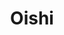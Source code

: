 ---
layout: place
title: "Oishi"
permalink: /oregon/redmond/oishi.html
stateAbbr: OR
stateName: Oregon
cityName: Redmond
seo:
  name: "Oishi"
  type: Restaurant
  links: null
description: "Oishi serves delicious sushi in Redmond, Oregon. Try fresh Japanese dishes for a great dining experience. "
place_id: ChIJPdBp-tkqv1QR2NREwgiIowk
photos:
  - name: >-
      places/ChIJPdBp-tkqv1QR2NREwgiIowk/photos/AeeoHcIghYsvX9Wog7wsh6EjdBK4FuS1iKPUTH0rNKIWi731uzYK4_N_8fUMCLRRsb8_HyC1_NsDur9nXsX71dFDkv3FT9zvfLrtclpqbmw4x83Jd3xDU13VWX3JlIan3FhGrkDYT_0cy28Z-nRXZ-I7d_saUG64ccgkaxwH_5PK7wqLIx0X-nqpDf09L036MtZZd4zaWCH9QV--EcmS0_gUG3ZHv8M3wrIOcY9pl2Dsu691WgD1qPzMLRmSE4QR13hkDZvAXhPDhPbDStjBGUjIxLbeQTyiqYn9Rm3UK8K_u1YRn1U5hbAKmXd8p3cxwNHyBUdh-AxQMC8mEdJ0Z4vQayKkBjPqx3SFmiBn6srL07BdvPYWqT7JJAZUpGwMjoGBWBDp0Alz1Ej5e7MLCYpOOLtBW1iuixb50jJe7JyA0kB0k8Ev
    widthPx: 4800
    heightPx: 2700
    authorAttributions:
      - displayName: Rob S
        uri: https://maps.google.com/maps/contrib/118170495536869777420
        photoUri: >-
          https://lh3.googleusercontent.com/a-/ALV-UjXkLGN49WV2ecx4kROIercwFQWHY3IYbsa3fGCvA_sh2b7en2e9=s100-p-k-no-mo
    flagContentUri: >-
      https://www.google.com/local/imagery/report/?cb_client=maps_api_places.places_api&image_key=!1e10!2sCIHM0ogKEICAgID45bGgoAE&hl=en-US
    googleMapsUri: >-
      https://www.google.com/maps/place//data=!3m4!1e2!3m2!1sCIHM0ogKEICAgID45bGgoAE!2e10!4m2!3m1!1s0x54bf2ad9fa69d03d:0x9a38808c244d4d8
  - name: >-
      places/ChIJPdBp-tkqv1QR2NREwgiIowk/photos/AeeoHcLmO7T4MweeWrSli0JiFu3-Vv4Xw0uV8hqY7iea_ETgbB2AAraVph9wzdwZo7oUn5Efmyx2UsPezO2jrKtKSLQSihVJoKVnAjqONGh_wWvvEtzlF58DyYRFxhc_H3_kLpU03kcbGRwqciB3xc5wZVpwNEAa4JLTSDCpaQoQ9EftAb7FOtcnFOl8pgtMm_C_aE3B1RgHZj1AYKaV7IKlJueoF79_-yfOR5zvvpyfoJE_1_Dl4hnlWuKNv1ChwzOAp8WAfYkLgAnd0dag4bu_OkRWhdw7XBDjMeqaBJWFVtKQE7IhfiqnqH68ZcORwJLKdW4utBT2DNFCuWSlXT6z1YhQjkGgkgrAmBjopc8P_REWErC9I4zIX3G2QTt4MmTk58Ubk6i-rQoFjEnyvgpaq6Hw1BJ46suKYzoSPPR8duI
    widthPx: 4032
    heightPx: 3024
    authorAttributions:
      - displayName: Bryan Brint
        uri: https://maps.google.com/maps/contrib/108209379327574092096
        photoUri: >-
          https://lh3.googleusercontent.com/a-/ALV-UjW2yqnSW6bm8Crz_7u3rVBPNN0HvohS_S9LwEgDwwsYJhItl4ku=s100-p-k-no-mo
    flagContentUri: >-
      https://www.google.com/local/imagery/report/?cb_client=maps_api_places.places_api&image_key=!1e10!2sCIHM0ogKEICAgID6wKWCOg&hl=en-US
    googleMapsUri: >-
      https://www.google.com/maps/place//data=!3m4!1e2!3m2!1sCIHM0ogKEICAgID6wKWCOg!2e10!4m2!3m1!1s0x54bf2ad9fa69d03d:0x9a38808c244d4d8
  - name: >-
      places/ChIJPdBp-tkqv1QR2NREwgiIowk/photos/AeeoHcJoan5lUB4RIqgSqxxRRxLlliL5_yjdJZd0OXK6x5-lG_dmq116xuTDt-B3uxhJE_V5n9hVY5EF39TYdPimGu6eKKjiHQ_vOw8OJ0dIKZsXEiCpf4jEzy04Z3YZfQICsF7rPNF0GgfC7BXZZwcWGuA9eyINOejM6bVEyYJvW-T81qdcHvE5Qa0YiNEwj4uNZ1FFY3Ikz7rHYWnINNsC1RrEfIUczOUGKN-co5Rpxsu2NhOxHGG2IIPtlpRzkg-q4_LuYk0bJbyKOMzRAGeJKZuDg6H7JI3gbL3NhI-WexfqhoJOnrlfMuNtU43LKse_DghPickk-cWkmiS_fSN38y4gJvojMCyCCnEZgcBhl2n4gkw6D3r4d9K6LzmLfrKy0Z4o1G5LTFRJmp260CmIUbJPL-r2UajIXRtihUL7r1SHzw
    widthPx: 4032
    heightPx: 3024
    authorAttributions:
      - displayName: Nochill
        uri: https://maps.google.com/maps/contrib/112068425386326445642
        photoUri: >-
          https://lh3.googleusercontent.com/a-/ALV-UjWDsGtalUglIeBeOHnfgxjFb3bo9WKFb9-ZEH5VDB4tt4KeVmEULQ=s100-p-k-no-mo
    flagContentUri: >-
      https://www.google.com/local/imagery/report/?cb_client=maps_api_places.places_api&image_key=!1e10!2sCIHM0ogKEICAgIC_nYaBQw&hl=en-US
    googleMapsUri: >-
      https://www.google.com/maps/place//data=!3m4!1e2!3m2!1sCIHM0ogKEICAgIC_nYaBQw!2e10!4m2!3m1!1s0x54bf2ad9fa69d03d:0x9a38808c244d4d8
  - name: >-
      places/ChIJPdBp-tkqv1QR2NREwgiIowk/photos/AeeoHcJ4GaRzLyfJqxPtHg3jBfl5HHnKfQuULBFtWmkz7gIL9keM4UMTjUbwZVtI5JLmCAqpD2vt6kFV4MqHoREfy9iKEmBb0d1OtTNUU8UoBxo5XjkQIOMMEgxLP4AvCdJ8Iiaq9CLZY6Eu5nJXD2bXcxiw9D0xJ4Y5CLQKkD3gRQ9IAhKw3o9CV-O4N6JeRLydvYu-_okF7Nagz3uurtntHBSYunlz6o6pHTvovXuUyxojlfbkiUzaBNp4Uv9RG3jMmL6qAsnBgXloZOKUW4pidj1FzevnzH55YzcFw5z7WSVqqyVt40ACW3RtwPXLY4mgBeeMfUWTDgKBc08zWFnaJAkRNhBd0b_Ep8boWEsgAfZZ3WPBlTCgJNcI8P6GwVASgwNNjaFv9EzfSTxThgRjzfwkq2wHwU5DpMZtsk8rPhTlEA
    widthPx: 4032
    heightPx: 2268
    authorAttributions:
      - displayName: Nochill
        uri: https://maps.google.com/maps/contrib/112068425386326445642
        photoUri: >-
          https://lh3.googleusercontent.com/a-/ALV-UjWDsGtalUglIeBeOHnfgxjFb3bo9WKFb9-ZEH5VDB4tt4KeVmEULQ=s100-p-k-no-mo
    flagContentUri: >-
      https://www.google.com/local/imagery/report/?cb_client=maps_api_places.places_api&image_key=!1e10!2sCIHM0ogKEICAgID34ZqoNA&hl=en-US
    googleMapsUri: >-
      https://www.google.com/maps/place//data=!3m4!1e2!3m2!1sCIHM0ogKEICAgID34ZqoNA!2e10!4m2!3m1!1s0x54bf2ad9fa69d03d:0x9a38808c244d4d8
  - name: >-
      places/ChIJPdBp-tkqv1QR2NREwgiIowk/photos/AeeoHcIK7RnZ8i18ezPCZ2lsPojt_vzUa1SgKS4sZaBcNA8RjJ7Hm5BBInLxWYL30SIEaRy20O58L8xXOEjGwVh6S2782KztTWIeA8br2LqbCKKCdvtNhHVCq2_H__8VPMGA6NU-yVkWHSFoHE_PsMPW2l33c4i5JIhrsCGX8SzqV1_4df8RRYHl56ZMoGNFFUTwN7sys9SqGGdSE-5mlICOWVsCrNnuqHJWdt2Q-hcxiEtbXRMPRdyvR8JfLrx4NdutBCNU5a84RBcUtl6w7l7lJJhNKQ6pl3-qTvyPHJDzSxn43oZ5o4IsFU_H44RSIBW5sG8ZDdqTfjVq84xq7Alouz7ME6Z7-CItpwDl1kfQ4CvBKNOYaYxJQaYDvseinD2ASGo_VfKw_0JSjdCwt8LDkxYOw59tPnJ8au6AFN7lo34
    widthPx: 4032
    heightPx: 3024
    authorAttributions:
      - displayName: Rhonda Harbison
        uri: https://maps.google.com/maps/contrib/102554061369302226586
        photoUri: >-
          https://lh3.googleusercontent.com/a/ACg8ocIDTxTFLATbl9tv2HRgShSOUzJbwrdNANp1j1XrlCmAorjRDg=s100-p-k-no-mo
    flagContentUri: >-
      https://www.google.com/local/imagery/report/?cb_client=maps_api_places.places_api&image_key=!1e10!2sCIHM0ogKEICAgIDR6La6Tw&hl=en-US
    googleMapsUri: >-
      https://www.google.com/maps/place//data=!3m4!1e2!3m2!1sCIHM0ogKEICAgIDR6La6Tw!2e10!4m2!3m1!1s0x54bf2ad9fa69d03d:0x9a38808c244d4d8
  - name: >-
      places/ChIJPdBp-tkqv1QR2NREwgiIowk/photos/AeeoHcITmPLSzT4TwTh5w0I72qeP4yK0SWux6cPHf0DmPdlVNVL5MeJTeE_bEqbO8osW2l7demoBjzpWtucBdeLMXY1Ip5TLtke_fMh0xnDC9lZ0hmPFil8ELfRu_HVF21Q_DiSD4KQOW4aXd6HeiX-JYUQy_hfUhSXmINZfzDo8L6rEJyyhC8jLaV0rm52iWup3MJbGv_Okx0BMIA8E0JoPdlIBQSTvc0zNCt0FcFOfg1kmDU-Rahd8k1VgsVyjltpag5YVgcQQ6AXSJ6oFk77L7Pl6wlAe5xVG_8DnqznzIwlKw1Vmfloi3UBFMKGbDJ2QRavrkUX7HXT8q5joQsxKbSncEL70sUPA8VTHsgAeBmBFD3izeyuFLuiK4Nlxg95RS8gCac70it6-R6IXybuhyO-0hWr4SrHr4xYD4IGx7c7C4XiU
    widthPx: 4032
    heightPx: 3024
    authorAttributions:
      - displayName: Phrawoody Vutthiyano-Phiku
        uri: https://maps.google.com/maps/contrib/109250870282830178287
        photoUri: >-
          https://lh3.googleusercontent.com/a-/ALV-UjW3NKuXIGFmUz_4KGiup9Sr0L76I0Qf0RrX4PEnWl0Iv3EfbB1JGw=s100-p-k-no-mo
    flagContentUri: >-
      https://www.google.com/local/imagery/report/?cb_client=maps_api_places.places_api&image_key=!1e10!2sCIHM0ogKEICAgID7g_6bpQE&hl=en-US
    googleMapsUri: >-
      https://www.google.com/maps/place//data=!3m4!1e2!3m2!1sCIHM0ogKEICAgID7g_6bpQE!2e10!4m2!3m1!1s0x54bf2ad9fa69d03d:0x9a38808c244d4d8
  - name: >-
      places/ChIJPdBp-tkqv1QR2NREwgiIowk/photos/AeeoHcLVLopEy4SpCdL3iDW6IuJWLoslq0kGNzs-dYbCeo2LcT39tjkB4PFJGSbb-asJpxpJYM3LBqHhAeHW2YbmFKHpWqVSl9QgnrCyTztVsp0Dqhar6VYzfYiwtj2MKKQphetTEXZ-8Wush_Kj7mI0hPMCxBxXp_kiZdPuSI-I65l1vDKWHTL1V5pWfDESR9uOeGICGHivSfPiXYSAU43xJTCHo1nT9fzPtTtUZdRnOJejyhfra7TIoUyvSRpFaoBPHi8qEDMkWX1_JY0gSi1yW0a7iGBl043KuJq8Qwj89geDGwFttw-kxUVShOiQLpfKy3tTg9xeAmEx2eyKf2ADZIZbVEjA0ecsbTlQujJ6Kn5dJRGaibeOFRLvpY4zHslg3NorG02tMTm7xpq5q0qQLr_YPjM95YBB-yECGJFSB81PeA
    widthPx: 4032
    heightPx: 3024
    authorAttributions:
      - displayName: Phrawoody Vutthiyano-Phiku
        uri: https://maps.google.com/maps/contrib/109250870282830178287
        photoUri: >-
          https://lh3.googleusercontent.com/a-/ALV-UjW3NKuXIGFmUz_4KGiup9Sr0L76I0Qf0RrX4PEnWl0Iv3EfbB1JGw=s100-p-k-no-mo
    flagContentUri: >-
      https://www.google.com/local/imagery/report/?cb_client=maps_api_places.places_api&image_key=!1e10!2sCIHM0ogKEICAgID7g_6bJQ&hl=en-US
    googleMapsUri: >-
      https://www.google.com/maps/place//data=!3m4!1e2!3m2!1sCIHM0ogKEICAgID7g_6bJQ!2e10!4m2!3m1!1s0x54bf2ad9fa69d03d:0x9a38808c244d4d8
  - name: >-
      places/ChIJPdBp-tkqv1QR2NREwgiIowk/photos/AeeoHcLlhNIAnsv72nXpqV-uBMwFCgly7mfXA73gw6HG1dIS3A_1reoSgC1AnaHy0nlv6TyVA93UNqC7BlCXdNyIwiyQCNKPyBU9LuWQVtY1OKwa65x3GpfdHA5ZVIn6_hAdeRq-yCtF30LYAJZWyVW4zPs4X5VaqyVKzGDpKsAXAJrM0PVljNXvCHjEIoJMdGKef2eL1kULwZZMzMBZymFXm_CAIHYP4yGkCmkl4jUlFWvzyStj4IOpaUZExaCHbtX5Nmsa6iTe-v6LZKdySyv9tdtsAv0gwTb6HuFm-HJHNb4oiItvW-KiZeaHWoQ_NSlUU9GutixCle20vah-3LZKPLHUVngphm0oaGsFnYH5jBM6wiVXFsB8IbCExMDA6heneTK62YP-Ile8D4wnHyatSzb8gUUF_RutEUaDKaMGScg
    widthPx: 3456
    heightPx: 3456
    authorAttributions:
      - displayName: Jessica Stickel
        uri: https://maps.google.com/maps/contrib/106579664012373202418
        photoUri: >-
          https://lh3.googleusercontent.com/a-/ALV-UjXfWiIzkqdxD2Oxyv84COWtusj8UQsvU-xsvxEySAAWkK6h1pE=s100-p-k-no-mo
    flagContentUri: >-
      https://www.google.com/local/imagery/report/?cb_client=maps_api_places.places_api&image_key=!1e10!2sCIHM0ogKEICAgICTsNvAYA&hl=en-US
    googleMapsUri: >-
      https://www.google.com/maps/place//data=!3m4!1e2!3m2!1sCIHM0ogKEICAgICTsNvAYA!2e10!4m2!3m1!1s0x54bf2ad9fa69d03d:0x9a38808c244d4d8
  - name: >-
      places/ChIJPdBp-tkqv1QR2NREwgiIowk/photos/AeeoHcLnqj2kS6lhHLEn_nFJIiCW22_uM4XyfAkFoTxH2M43bwwxD3pxovZjSgDAloba9yIByart5Hm2h9cogNCJdJYNI4cHQnwqoeg7Lt6818ToI_woBj1FTreUnFCY6_PLiL6ecES_i1vqCy3VFiEsFX9wFc9GpTmoPuwJzmh0agukTL206jXXcT6H6SqAhGuFeJuiaS9MSzqeA4mIIztnQuU5U5NxO_Ec_a1n_6jNamoHTuWn2bGVyirYg8Wi_9G6pFad_nAZB9sUaGqy4LNaMKI092qMuAUJmArqtfP1Duau9lbUJkvA0iA9hmB5Ybsu-hUy0sbjB6Kg17G-Q8sdTWANR3Sl-mrLu8Tv9Z-QdIAOGwzXjl5IvsJfeWk6gm2Ybytvl-rGe390BvsQqahEnVGrAq76jiAIMYY0OMHN_wDDvA
    widthPx: 3024
    heightPx: 4032
    authorAttributions:
      - displayName: Bryan Brint
        uri: https://maps.google.com/maps/contrib/108209379327574092096
        photoUri: >-
          https://lh3.googleusercontent.com/a-/ALV-UjW2yqnSW6bm8Crz_7u3rVBPNN0HvohS_S9LwEgDwwsYJhItl4ku=s100-p-k-no-mo
    flagContentUri: >-
      https://www.google.com/local/imagery/report/?cb_client=maps_api_places.places_api&image_key=!1e10!2sCIHM0ogKEICAgICmgODXDg&hl=en-US
    googleMapsUri: >-
      https://www.google.com/maps/place//data=!3m4!1e2!3m2!1sCIHM0ogKEICAgICmgODXDg!2e10!4m2!3m1!1s0x54bf2ad9fa69d03d:0x9a38808c244d4d8
  - name: >-
      places/ChIJPdBp-tkqv1QR2NREwgiIowk/photos/AeeoHcLDZvOX3M9OrxmkYQr0mP-ENio9Skx5du1c1Es3yMK9OGFXing74cOgqukjCB3J7vBrDoAT2IxvB9YfyY52tmNwglW_b52Q-Ku6MjUlFmP2s1x_49fMiqskIq4VkXnaf_S5ej4K4aYvXGeiFJhoE5sT8YAP9OnO7BwGpeaZKXnrdzPFgZ0RwJuLKdvQzZ1C0JWN3mqX3jqeqPSfxDQ4j7TRoR6cwMWdUZ6sfy9iWWenkyq292LM-iVNXYrnM5oPBUkMFEE1a1XSbYcrdLThYuuae6vTkDOctiexydyq40vC5qT1EUHRsyvh1JQcMbBXncs9BXW1lOdjpqn0LsWZ-rssT46ZlGf1Ug4vt5qPRbL6YC6TkFehwjhO_og00pRWGv-KYJkBrIn_PYD8UkrGuDL8Hbe2DNqCuZuFdoYce5whi_Ne
    widthPx: 4032
    heightPx: 3024
    authorAttributions:
      - displayName: Sue Connelly
        uri: https://maps.google.com/maps/contrib/107002156137511343976
        photoUri: >-
          https://lh3.googleusercontent.com/a-/ALV-UjUWB-d0h3Qdd4kzW11W9J9Fi9UuRJs5SOwukgsJvGtEe4fwScwpBw=s100-p-k-no-mo
    flagContentUri: >-
      https://www.google.com/local/imagery/report/?cb_client=maps_api_places.places_api&image_key=!1e10!2sCIHM0ogKEICAgICc18uVnAE&hl=en-US
    googleMapsUri: >-
      https://www.google.com/maps/place//data=!3m4!1e2!3m2!1sCIHM0ogKEICAgICc18uVnAE!2e10!4m2!3m1!1s0x54bf2ad9fa69d03d:0x9a38808c244d4d8
address: 511 SW 6th St, Redmond, OR 97756, USA
street: 511 SW 6th St
city: Redmond
state: OR
zip: '97756'
country: USA
neighborhood: null
latitude: '44.272471'
longitude: '-121.174577'
accessibility_options:
  wheelchairAccessibleParking: true
  wheelchairAccessibleEntrance: true
  wheelchairAccessibleRestroom: true
  wheelchairAccessibleSeating: true
business_status: OPERATIONAL
name: Oishi
google_maps_links:
  directionsUri: >-
    https://www.google.com/maps/dir//''/data=!4m7!4m6!1m1!4e2!1m2!1m1!1s0x54bf2ad9fa69d03d:0x9a38808c244d4d8!3e0
  placeUri: https://maps.google.com/?cid=694548338745595096
  writeAReviewUri: >-
    https://www.google.com/maps/place//data=!4m3!3m2!1s0x54bf2ad9fa69d03d:0x9a38808c244d4d8!12e1
  reviewsUri: >-
    https://www.google.com/maps/place//data=!4m4!3m3!1s0x54bf2ad9fa69d03d:0x9a38808c244d4d8!9m1!1b1
  photosUri: >-
    https://www.google.com/maps/place//data=!4m3!3m2!1s0x54bf2ad9fa69d03d:0x9a38808c244d4d8!10e5
primary_type: Japanese Restaurant
opening_hours:
  regular: null
  current: null
secondary_opening_hours:
  regular:
    weekdayDescriptions: null
    type: null
  current:
    weekdayDescriptions: null
    type: null
phone: null
price_level: null
price_range: null
rating: null
rating_count: 0
website: null
reviews: null
parking_options: null
payment_options: null
allow_dogs: null
curbside_pickup: null
delivery: null
dine_in: null
good_for_children: null
good_for_groups: null
good_for_sports: null
live_music: null
menu_for_children: null
outdoor_seating: null
reservable: null
restroom: null
serves_beer: null
serves_breakfast: null
serves_brunch: null
serves_cocktails: null
serves_coffee: null
serves_dinner: null
serves_dessert: null
serves_lunch: null
serves_vegetarian_food: null
serves_wine: null
takeout: null
summary: null

---